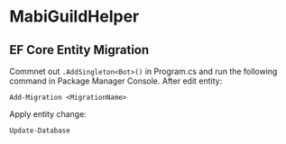 # MabiGuildHelper

## EF Core Entity Migration
Commnet out ``.AddSingleton<Bot>()`` in Program.cs and run the following command in Package Manager Console.
After edit entity:
```
Add-Migration <MigrationName>
```

Apply entity change:
```
Update-Database
```
